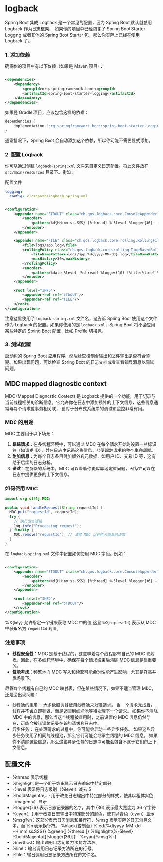 # logback

Spring Boot 集成 Logback 是一个常见的配置，因为 Spring Boot 默认就使用 Logback 作为日志框架，
如果你的项目中已经包含了 Spring Boot Starter Logging 或者其他的 Spring Boot Starter 包，那么你实际上已经在使用 Logback 了。

### 1. 添加依赖

确保你的项目中有以下依赖（如果是 Maven 项目）：

```xml

<dependencies>
    <dependency>
        <groupId>org.springframework.boot</groupId>
        <artifactId>spring-boot-starter-logging</artifactId>
    </dependency>
</dependencies>
```

如果是 Gradle 项目，应该包含这样的依赖：

```groovy
dependencies {
    implementation 'org.springframework.boot:spring-boot-starter-logging'
}
```

通常情况下，Spring Boot 会自动添加这个依赖，所以你可能不需要显式添加。

### 2. 配置 Logback

你可以通过创建 `logback-spring.xml` 文件来自定义日志配置。将此文件放在 `src/main/resources` 目录下。例如：

配置文件
```yaml
logging:
  config: classpath:logback-spring.xml
```

```xml

<configuration>
    <appender name="STDOUT" class="ch.qos.logback.core.ConsoleAppender">
        <encoder>
            <pattern>%d{HH:mm:ss.SSS} [%thread] %-5level %logger{36} - %msg%n</pattern>
        </encoder>
    </appender>

    <appender name="FILE" class="ch.qos.logback.core.rolling.RollingFileAppender">
        <file>logs/app.log</file>
        <rollingPolicy class="ch.qos.logback.core.rolling.TimeBasedRollingPolicy">
            <fileNamePattern>logs/app.%d{yyyy-MM-dd}.log</fileNamePattern>
            <maxHistory>30</maxHistory>
        </rollingPolicy>
        <encoder>
            <pattern>%date %level [%thread] %logger{10} [%file:%line] %msg%n</pattern>
        </encoder>
    </appender>

    <root level="INFO">
        <appender-ref ref="STDOUT"/>
        <appender-ref ref="FILE"/>
    </root>
</configuration>
```

注意这里使用了 `logback-spring.xml` 文件名，这告诉 Spring Boot 使用这个文件作为 Logback 的配置。如果你使用的是
`logback.xml`，Spring Boot 将不会应用某些特定的 Spring Boot 配置，比如 Profile 切换等。



### 3. 测试配置

启动你的 Spring Boot 应用程序，然后检查控制台输出和文件输出是否符合预期。如果出现问题，可以检查 Spring Boot
的日志文档或者查看错误消息以调试问题。

## MDC mapped diagnostic context

MDC (Mapped Diagnostic Context) 是 Logback
提供的一个功能，用于记录与当前线程相关的诊断信息。它允许你在日志中添加额外的上下文信息，这些信息通常与每个请求或事务相关联，
这对于分布式系统中的调试和监控非常有用。

### MDC 的用途

MDC 主要用于以下场景：
1. **跟踪请求**：在多线程环境中，可以通过 MDC 在每个请求开始时设置一些标识符（如请求 ID），并在日志中记录这些信息，以便跟踪请求的整个生命周期。
2. **附加信息**：为每个日志条目附加额外的元数据，如用户 ID、交易 ID 等，这有助于后续的日志分析。
3. **调试**：在复杂的系统中，MDC 可以帮助你更容易地定位问题，因为它可以在日志中提供更多的上下文信息。

### 如何使用 MDC

```java
import org.slf4j.MDC;

public void handleRequest(String requestId) {
  MDC.put("requestId", requestId);
  try {
    // 执行业务逻辑
    log.info("Processing request");
  } finally {
    MDC.remove("requestId"); // 清除 MDC 以避免污染其他请求
  }
}
```

在 `logback-spring.xml` 文件中配置如何使用 MDC 字段。例如：
```xml

<configuration>
    <appender name="STDOUT" class="ch.qos.logback.core.ConsoleAppender">
        <encoder>
            <pattern>%d{HH:mm:ss.SSS} [%thread] %-5level %logger{36} - %X{requestId} - %msg%n</pattern>
        </encoder>
    </appender>

    <root level="INFO">
        <appender-ref ref="STDOUT"/>
    </root>
</configuration>
```
%X{key} 允许指定一个键来获取 MDC 中的值
这里 `%X{requestId}` 表示从 MDC 中获取名为 `requestId` 的值。
`

### 注意事项

- **线程安全性**：MDC 是基于线程的，这意味着每个线程都有自己的 MDC 映射表。因此，在多线程环境中，确保在每个请求结束后清除 MDC
  信息是很重要的。
- **性能考虑**：频繁地向 MDC 写入和读取可能会对性能产生影响，尤其是在高并发场景下。

尽管每个线程有自己的 MDC 映射表，但在某些情况下，如果不适当管理 MDC，还是会出现问题：
- 线程池的重用：
大多数服务器使用线程池来处理请求。
当一个请求完成后，线程并不会立即销毁，而是返回到线程池等待处理下一个请求。
如果你不清除 MDC 中的信息，那么当这个线程被重用时，之前设置的 MDC 信息仍然存在，可能会被错误地记录在新的请求的日志中。
- 异步任务：
在处理请求的过程中，你可能会启动一些异步任务。
如果这些异步任务使用了相同的线程池，那么它们可能会继承主线程的 MDC 信息。
如果你不清除这些信息，那么这些异步任务的日志中可能会包含不属于它们的上下文信息。

## 配置文件
- %thread 表示线程
- %highlight 是一个用于突出显示日志输出中特定部分
- -5level 表示将日志级别（%level）减去 5
- %boldMagenta{...} 用于改变日志输出中特定部分的样式，使其以粗体紫色（magenta）显示
- %logger{36} 表示日志记录器的名字，其中 {36} 表示最大宽度为 36 个字符
- %cyan{...} 用于改变日志输出中特定部分的颜色，使其以青色（cyan）显示
- %msg%n：这部分表示日志消息和换行符，%msg 表示实际的日志消息文本，而 %n 表示换行符。
%black{控制台} %red{%d{yyyy-MM-dd HH:mm:ss.SSS}} %green{[ %thread ]} %highlight{%-5level} %boldMagenta{[%logger{36}]} - %cyan{%msg%n}
- %method：输出调用日志记录方法的方法名。
- %line：输出调用日志记录方法所在的行号。
- %file：输出调用日志记录方法所在的文件名。